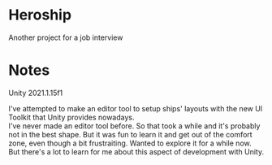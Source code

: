 # Heroship
Another project for a job interview

# Notes

Unity 2021.1.15f1

I've attempted to make an editor tool to setup ships' layouts with the new UI Toolkit that Unity provides nowadays.  
I've never made an editor tool before. So that took a while and it's probably not in the best shape. But it was fun to learn it and get out of the comfort zone, even though a bit frustraiting. Wanted to explore it for a while now. But there's a lot to learn for me about this aspect of development with Unity.
